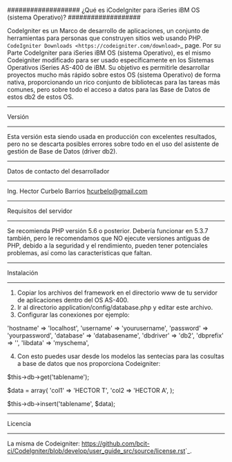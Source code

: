 ###################
¿Qué es iCodeIgniter para iSeries iBM OS (sistema Operativo)?
###################

CodeIgniter es un Marco de desarrollo de aplicaciones, un conjunto de herramientas para personas
que construyen sitios web usando PHP. `CodeIgniter Downloads <https://codeigniter.com/download>`_ page.
Por su Parte CodeIgniter para iSeries iBM OS (sistema Operativo), es el mismo Codeigniter modificado para ser usado 
específicamente en los Sistemas Operativos iSeries AS-400 de iBM. Su objetivo es permitirle desarrollar 
proyectos mucho más rápido sobre estos OS (sistema Operativo) de forma nativa, proporcionando un rico conjunto de bibliotecas
para las tareas más comunes, pero sobre todo el acceso a datos para las Base de Datos de estos db2 de estos OS.

*******************
Versión 
*******************

Esta versión esta siendo usada en producción con excelentes resultados, pero no se descarta posibles errores 
sobre todo en el uso del asistente de gestión de Base de Datos (driver db2).  

**************************
Datos de contacto del desarrollador
**************************
Ing. Hector Curbelo Barrios
hcurbelo@gmail.com

*******************
Requisitos del servidor
*******************

Se recomienda PHP versión 5.6 o posterior.
Debería funcionar en 5.3.7 también, pero le recomendamos que NO ejecute
versiones antiguas de PHP, debido a la seguridad y el rendimiento, pueden tener potenciales
problemas, así como las características que faltan.

************
Instalación
************

1. Copiar los archivos del framework en el directorio www de tu servidor de aplicaciones dentro del OS AS-400.
2. Ir al directorio application/config/database.php y editar este archivo.
3. Configurar las conexiones por ejemplo:

'hostname' => 'localhost',
'username' => 'yourusername',
'password' => 'yourpassword',
'database' => 'databasename',
'dbdriver' => 'db2',
'dbprefix' => '',
'libdata' => 'myschema',
	

4. Con esto puedes usar desde los modelos las sentecias para las cosultas a base de datos que nos 
proporciona Codeigniter:

$this->db->get('tablename');

$data = array(
		'col1' => 'HECTOR T',
		'col2 => 'HECTOR A',
);

$this->db->insert('tablename', $data);

*******
Licencia
*******

 La misma de Codeigniter:
 <https://github.com/bcit-ci/CodeIgniter/blob/develop/user_guide_src/source/license.rst>`_.
